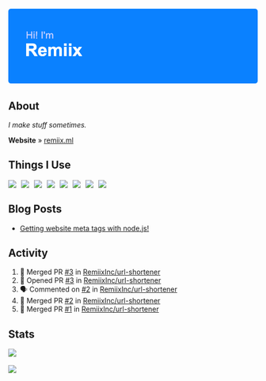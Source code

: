 ![Hi! I'm Remiix](header.png)

## About
*I make stuff sometimes.*

**Website** » [remiix.ml](https://remiix.ml)

## Things I Use
<img src="https://cdn.glitch.com/17eaef8d-c248-49b5-81da-45e23cdc0b12%2Ficons8-html-5-48.png" align="left" width="26px">
<img src="https://cdn.glitch.com/17eaef8d-c248-49b5-81da-45e23cdc0b12%2Ficons8-css3-48.png" align="left" width="26px">
<img src="https://upload.wikimedia.org/wikipedia/commons/thumb/9/99/Unofficial_JavaScript_logo_2.svg/1200px-Unofficial_JavaScript_logo_2.svg.png" align="left" width="26px">
<img src="https://adevait.com/img/techtion/nodejs.png" align="left" width="26px">
<img src="https://www.logolynx.com/images/logolynx/7f/7fb976a537620fed310872d533cd161c.png" align="left" width="26px">
<img src="https://cdn.glitch.com/17eaef8d-c248-49b5-81da-45e23cdc0b12%2Ficons8-atom-editor-48.png" align="left" width="26px">
<img src="https://coteditor.com/img/appicon/128@2x.png" align="left" width="26px">
<img src="https://cdn.discordapp.com/emojis/692384394509287434.png" align="left" width="26px">
<!--<img src="https://camo.githubusercontent.com/ecd26da2781fab762519a48fc3368b15cead42a41f1de1df726a0e7becd9d725/68747470733a2f2f64657669636f6e732e6769746875622e696f2f64657669636f6e2f64657669636f6e2e6769742f69636f6e732f6769746875622f6769746875622d6f726967696e616c2e737667" align="left" width="26px">-->
<br>

## Blog Posts
<!-- BLOG-POST-LIST:START -->
- [Getting website meta tags with node.js!](https://dev.to/remiix/getting-website-meta-tags-with-node-js-1li5)
<!-- BLOG-POST-LIST:END -->

## Activity
<!--START_SECTION:activity-->
1. 🎉 Merged PR [#3](https://github.com/RemiixInc/url-shortener/pull/3) in [RemiixInc/url-shortener](https://github.com/RemiixInc/url-shortener)
2. 💪 Opened PR [#3](https://github.com/RemiixInc/url-shortener/pull/3) in [RemiixInc/url-shortener](https://github.com/RemiixInc/url-shortener)
3. 🗣 Commented on [#2](https://github.com/RemiixInc/url-shortener/issues/2) in [RemiixInc/url-shortener](https://github.com/RemiixInc/url-shortener)
4. 🎉 Merged PR [#2](https://github.com/RemiixInc/url-shortener/pull/2) in [RemiixInc/url-shortener](https://github.com/RemiixInc/url-shortener)
5. 🎉 Merged PR [#1](https://github.com/RemiixInc/url-shortener/pull/1) in [RemiixInc/url-shortener](https://github.com/RemiixInc/url-shortener)
<!--END_SECTION:activity-->

## Stats
[![](https://github-readme-stats.vercel.app/api/top-langs/?username=RemiixInc&show_icons=true&theme=dark)]()

[![](https://github-readme-stats.vercel.app/api?username=RemiixInc&theme=dark)]()
